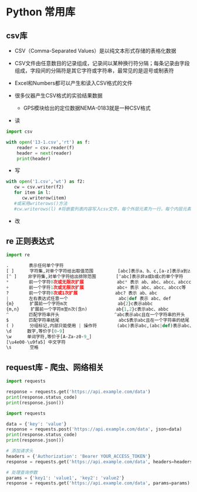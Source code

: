 # Python 常用库
## csv库

- CSV（Comma-Separated Values）是以纯文本形式存储的表格化数据
- CSV文件由任意数目的记录组成，记录间以某种换行符分隔；每条记录由字段组成，字段间的分隔符是其它字符或字符串，最常见的是逗号或制表符
- Excel和Numbers都可以产生和读入CSV格式的文件
- 很多仪器产生CSV格式的实验结果数据
  - GPS模块给出的定位数据NEMA-0183就是一种CSV格式



- 读

```py
import csv

with open('13-1.csv','rt') as f: 
    reader = csv.reader(f)
    header = next(reader)
    print(header)
```



- 写

```py
with open('1.csv','wt') as f2:
   cw = csv.writer(f2)
   for item in l:
      cw.writerow(item)
   #或采用writerows()方法
   #cw.writerows(l) #将嵌套列表内容写入csv文件，每个外层元素为一行，每个内层元素为一个数据
```



- 改





## re 正则表达式

```py
import re

. 　　　　表示任何单个字符
[ ] 　　　字符集,对单个字符给出取值范围 　　　　　[abc]表示a、b、c,[a‐z]表示a到z单个字符
[^ ] 　　非字符集,对单个字符给出排除范围 　　　　[^abc]表示非a或b或c的单个字符
* 　　　　前一个字符0次或无限次扩展 　　　　　　　abc* 表示 ab、abc、abcc、abccc等
+ 　　　　前一个字符1次或无限次扩展 　　　　　　　abc+ 表示 abc、abcc、abccc等
? 　　　　前一个字符0次或1次扩展 　　　　　　　　abc? 表示 ab、abc
| 　　　　左右表达式任意一个 　　　　　　　　　　　abc|def 表示 abc、def
{m} 　　　扩展前一个字符m次 　　　　　　　　　　　ab{2}c表示abbc
{m,n} 　　扩展前一个字符m至n次(含n) 　　　　　　ab{1,2}c表示abc、abbc
^ 　　　　匹配字符串开头 　　　　　　　　　　　　^abc表示abc且在一个字符串的开头
$　　　　 匹配字符串结尾 　　　　　　　　　　　　　abc$表示abc且在一个字符串的结尾
( ) 　　　分组标记,内部只能使用 | 操作符 　　　　(abc)表示abc,(abc|def)表示abc、def
\d 　　　数字,等价于[0‐9] 
\w 　　　单词字符,等价于[A‐Za‐z0‐9_]
[\u4e00-\u9fa5] 中文字符
\s       空格

```




## request库 - 爬虫、网络相关



```python title='发送 GET 请求'
import requests

response = requests.get('https://api.example.com/data')
print(response.status_code)
print(response.json())
```

```python title='发送 POST 请求'
import requests

data = {'key': 'value'}
response = requests.post('https://api.example.com/data', json=data)
print(response.status_code)
print(response.json())
```

```python
# 添加请求头
headers = {'Authorization': 'Bearer YOUR_ACCESS_TOKEN'}
response = requests.get('https://api.example.com/data', headers=headers)

# 处理查询参数
params = {'key1': 'value1', 'key2': 'value2'}
response = requests.get('https://api.example.com/data', params=params)
```

